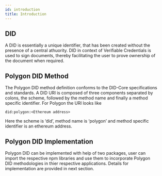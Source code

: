 ```yaml
---
id: introduction
title: Introduction
---
```


## DID
A DID is essentially a unique identifier, that has been created without the presence of a central athuority.  DID in context of Verifiable Credentials is used to sign documents, thereby facilitating the user to prove ownership of the document when required.

## Polygon DID Method
The Polygon DID method definition conforms to the DID-Core specifications and standards. A DID URI is composed of three components separated by colons, the scheme, followed by the method name and finally a method specific identifier. For Polygon the URI looks like
```
did:polygon:<Ethereum address>
```
Here the scheme is ‘did’, method name is ‘polygon’ and method specific identifier is an ethereum address. 

## Polygon DID Implementation

Polygon DID can be implemented with help of two packages, user can import the respective npm libraries and use them to incorporate Polygon DID methodologies in thier respective applications. Details for implementation are provided in next section.